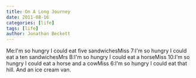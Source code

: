 ```yaml
---
title: On A Long Journey
date: 2011-08-16
categories: [life]
tags: [life]
author: Jonathan Beckett
---
```


Me:I'm so hungry I could eat five sandwichesMiss 7:I'm so hungry I could eat a ten sandwichesMrs B:I'm so hungry I could eat a horseMiss 10:I'm so hungry I could eat a horse and a cowMiss 6:I'm so hungry I could eat that hill. And an ice cream van.